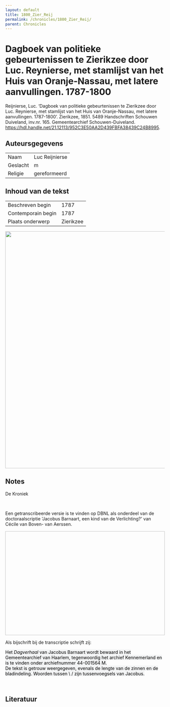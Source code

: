 ```yaml
---
layout: default
title: 1800_Zier_Reij
permalink: /chronicles/1800_Zier_Reij/
parent: Chronicles
--- 
```



# Dagboek van politieke gebeurtenissen te Zierikzee door Luc. Reynierse, met stamlijst van het Huis van Oranje-Nassau, met latere aanvullingen. 1787-1800 

Reijnierse, Luc. ‘Dagboek van politieke gebeurtenissen te Zierikzee door Luc. Reynierse, met stamlijst van het Huis van Oranje-Nassau, met latere aanvullingen. 1787-1800’. Zierikzee, 1851. 5489 Handschriften Schouwen Duiveland, inv.nr. 165. Gemeentearchief Schouwen-Duiveland. https://hdl.handle.net/21.12113/952C3E50AA2D439FBFA38439C24B8995. 

## Auteursgegevens 

| | | 
| --------------- | --------------- | 
| Naam | Luc Reijnierse | 
| Geslacht | m | 
| Religie | gereformeerd | 

## Inhoud van de tekst 

| | | 
| --------------- | --------------- | 
| Beschreven begin | 1787 | 
| Contemporain begin | 1787 | 
| Plaats onderwerp | Zierikzee | 

[<img src="..\..\barplots_chronicles\1800_Zier_Reij.jpg" width="750"/>](..\..\barplots_chronicles\1800_Zier_Reij.jpg) 

## Notes 

<div data-schema-version="8"><p>De Kroniek</p>
<p>&nbsp;</p>
<p>Een getranscribeerde versie is te vinden op DBNL als onderdeel van de doctoraalscriptie 'Jacobus Barnaart, een kind van de Verlichting?' van Cécile van Boven- van Aerssen.</p>
<p><img alt="" data-attachment-key="XMKBAG3I" width="606" height="329"></p>
<p>Als bijschrift bij de transcriptie schrijft zij:</p>
<p><span style="color: #000000"><span style="background-color: #f3f4f5">Het&nbsp;</span></span><em><span style="color: #000000"><span style="background-color: #f3f4f5">Dagverhaal</span></span></em><span style="color: #000000"><span style="background-color: #f3f4f5">&nbsp;van Jacobus Barnaart wordt bewaard in het Gemeentearchief van Haarlem, tegenwoordig het archief Kennemerland en is te vinden onder archiefnummer 44-001564 M.<br>De tekst is getrouw weergegeven, evenals de lengte van de zinnen en de bladindeling. Woorden tussen \ / zijn tussenvoegsels van Jacobus.</span></span></p>
<p>&nbsp;</p>
</div> 

## Literatuur 

